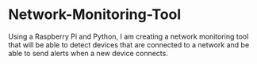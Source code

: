 # Network-Monitoring-Tool
Using a Raspberry Pi and Python, I am creating a network monitoring tool that will be able to detect devices that are connected to a network and be able to send alerts when a new device connects.  
